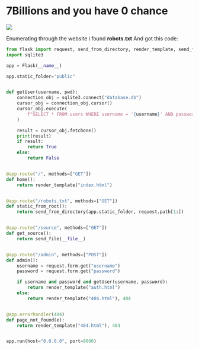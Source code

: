 <h1>  7Billions and you have 0 chance  </h1>

<img src=https://github.com/Qusaihija/securinets-valentine-2024/blob/main/images/image2.PNG>

Enumerating through the website i found <b>robots.txt</b>
And got this code:

```py
from flask import request, send_from_directory, render_template, send_file, Flask
import sqlite3

app = Flask(__name__)

app.static_folder="public"


def getUser(username, pwd):
    connection_obj = sqlite3.connect("database.db")
    cursor_obj = connection_obj.cursor()
    cursor_obj.execute(
        f"SELECT * FROM users WHERE username = '{username}' AND password = '{pwd}'"
    )

    result = cursor_obj.fetchone()
    print(result)
    if result:
        return True
    else:
        return False


@app.route("/", methods=["GET"])
def home():
    return render_template("index.html")


@app.route("/robots.txt", methods=["GET"])
def static_from_root():
    return send_from_directory(app.static_folder, request.path[1:])


@app.route("/source", methods=["GET"])
def get_source():
    return send_file(__file__)


@app.route("/admin", methods=["POST"])
def admin():
    username = request.form.get("username")
    password = request.form.get("password")

    if username and password and getUser(username, password):
        return render_template("auth.html")
    else:
        return render_template("404.html"), 404


@app.errorhandler(404)
def page_not_found(e):
    return render_template("404.html"), 404


app.run(host="0.0.0.0", port=8000)
```


